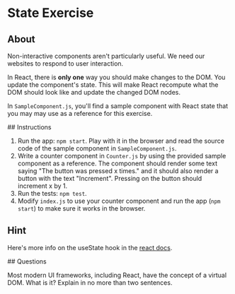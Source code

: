 # State Exercise

## About

Non-interactive components aren't particularly useful. We need our websites to respond to user interaction.

In React, there is **only one** way you should make changes to the DOM. You update the component's state. This will make React recompute what the DOM should look like and update the changed DOM nodes.

In `SampleComponent.js`, you'll find a sample component with React state that you may may use as a reference for this exercise.

## Instructions

1. Run the app: `npm start`. Play with it in the browser and read the source code of the sample component in `SampleComponent.js`.
2. Write a counter component in `Counter.js` by using the provided sample component as a reference. The component should render some text saying "The button was pressed x times." and it should also render a button with the text "Increment". Pressing on the button should increment x by 1.
3. Run the tests: `npm test`.
4. Modify `index.js` to use your counter component and run the app (`npm start`) to make sure it works in the browser.

## Hint

Here's more info on the useState hook in the [react docs](https://reactjs.org/docs/hooks-state.html).

## Questions

Most modern UI frameworks, including React, have the concept of a virtual DOM. What is it? Explain in no more than two sentences.
